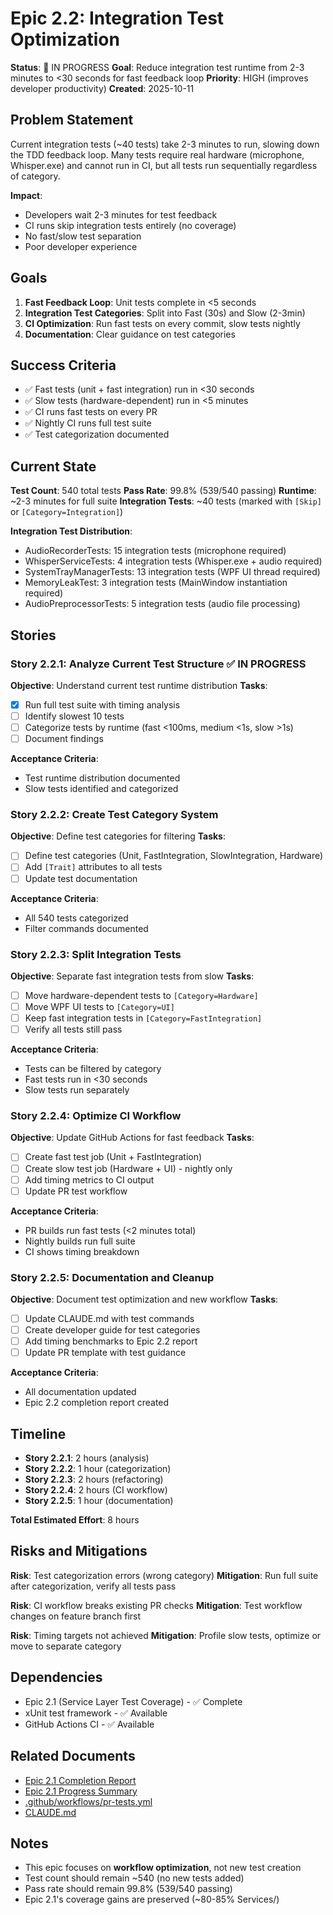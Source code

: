 # Epic 2.2: Integration Test Optimization

**Status**: 🚀 IN PROGRESS
**Goal**: Reduce integration test runtime from 2-3 minutes to <30 seconds for fast feedback loop
**Priority**: HIGH (improves developer productivity)
**Created**: 2025-10-11

## Problem Statement

Current integration tests (~40 tests) take 2-3 minutes to run, slowing down the TDD feedback loop. Many tests require real hardware (microphone, Whisper.exe) and cannot run in CI, but all tests run sequentially regardless of category.

**Impact**:
- Developers wait 2-3 minutes for test feedback
- CI runs skip integration tests entirely (no coverage)
- No fast/slow test separation
- Poor developer experience

## Goals

1. **Fast Feedback Loop**: Unit tests complete in <5 seconds
2. **Integration Test Categories**: Split into Fast (30s) and Slow (2-3min)
3. **CI Optimization**: Run fast tests on every commit, slow tests nightly
4. **Documentation**: Clear guidance on test categories

## Success Criteria

- ✅ Fast tests (unit + fast integration) run in <30 seconds
- ✅ Slow tests (hardware-dependent) run in <5 minutes
- ✅ CI runs fast tests on every PR
- ✅ Nightly CI runs full test suite
- ✅ Test categorization documented

## Current State

**Test Count**: 540 total tests
**Pass Rate**: 99.8% (539/540 passing)
**Runtime**: ~2-3 minutes for full suite
**Integration Tests**: ~40 tests (marked with `[Skip]` or `[Category=Integration]`)

**Integration Test Distribution**:
- AudioRecorderTests: 15 integration tests (microphone required)
- WhisperServiceTests: 4 integration tests (Whisper.exe + audio required)
- SystemTrayManagerTests: 13 integration tests (WPF UI thread required)
- MemoryLeakTest: 3 integration tests (MainWindow instantiation required)
- AudioPreprocessorTests: 5 integration tests (audio file processing)

## Stories

### Story 2.2.1: Analyze Current Test Structure ✅ IN PROGRESS
**Objective**: Understand current test runtime distribution
**Tasks**:
- [x] Run full test suite with timing analysis
- [ ] Identify slowest 10 tests
- [ ] Categorize tests by runtime (fast <100ms, medium <1s, slow >1s)
- [ ] Document findings

**Acceptance Criteria**:
- Test runtime distribution documented
- Slow tests identified and categorized

### Story 2.2.2: Create Test Category System
**Objective**: Define test categories for filtering
**Tasks**:
- [ ] Define test categories (Unit, FastIntegration, SlowIntegration, Hardware)
- [ ] Add `[Trait]` attributes to all tests
- [ ] Update test documentation

**Acceptance Criteria**:
- All 540 tests categorized
- Filter commands documented

### Story 2.2.3: Split Integration Tests
**Objective**: Separate fast integration tests from slow
**Tasks**:
- [ ] Move hardware-dependent tests to `[Category=Hardware]`
- [ ] Move WPF UI tests to `[Category=UI]`
- [ ] Keep fast integration tests in `[Category=FastIntegration]`
- [ ] Verify all tests still pass

**Acceptance Criteria**:
- Tests can be filtered by category
- Fast tests run in <30 seconds
- Slow tests run separately

### Story 2.2.4: Optimize CI Workflow
**Objective**: Update GitHub Actions for fast feedback
**Tasks**:
- [ ] Create fast test job (Unit + FastIntegration)
- [ ] Create slow test job (Hardware + UI) - nightly only
- [ ] Add timing metrics to CI output
- [ ] Update PR test workflow

**Acceptance Criteria**:
- PR builds run fast tests (<2 minutes total)
- Nightly builds run full suite
- CI shows timing breakdown

### Story 2.2.5: Documentation and Cleanup
**Objective**: Document test optimization and new workflow
**Tasks**:
- [ ] Update CLAUDE.md with test commands
- [ ] Create developer guide for test categories
- [ ] Add timing benchmarks to Epic 2.2 report
- [ ] Update PR template with test guidance

**Acceptance Criteria**:
- All documentation updated
- Epic 2.2 completion report created

## Timeline

- **Story 2.2.1**: 2 hours (analysis)
- **Story 2.2.2**: 1 hour (categorization)
- **Story 2.2.3**: 2 hours (refactoring)
- **Story 2.2.4**: 2 hours (CI workflow)
- **Story 2.2.5**: 1 hour (documentation)

**Total Estimated Effort**: 8 hours

## Risks and Mitigations

**Risk**: Test categorization errors (wrong category)
**Mitigation**: Run full suite after categorization, verify all tests pass

**Risk**: CI workflow breaks existing PR checks
**Mitigation**: Test workflow changes on feature branch first

**Risk**: Timing targets not achieved
**Mitigation**: Profile slow tests, optimize or move to separate category

## Dependencies

- Epic 2.1 (Service Layer Test Coverage) - ✅ Complete
- xUnit test framework - ✅ Available
- GitHub Actions CI - ✅ Available

## Related Documents

- [Epic 2.1 Completion Report](epic-2.1-completion-report.md)
- [Epic 2.1 Progress Summary](epic-2.1-progress-summary.md)
- [.github/workflows/pr-tests.yml](../.github/workflows/pr-tests.yml)
- [CLAUDE.md](../CLAUDE.md)

## Notes

- This epic focuses on **workflow optimization**, not new test creation
- Test count should remain ~540 (no new tests added)
- Pass rate should remain 99.8% (539/540 passing)
- Epic 2.1's coverage gains are preserved (~80-85% Services/)

